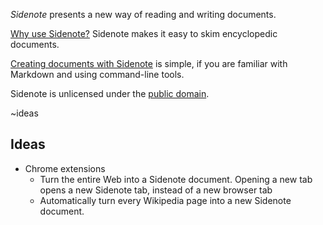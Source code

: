 *Sidenote* presents a new way of reading and writing documents.

[Why use Sidenote?](##why) Sidenote makes it easy to skim encyclopedic documents.

[Creating documents with Sidenote](##creatingdocs) is simple, if you are familiar with Markdown and using command-line tools.

Sidenote is unlicensed under the [public domain](##opensource).

~ideas
## Ideas

- Chrome extensions
    - Turn the entire Web into a Sidenote document. Opening a new tab opens
      a new Sidenote tab, instead of a new browser tab
    - Automatically turn every Wikipedia page into a new Sidenote document.
